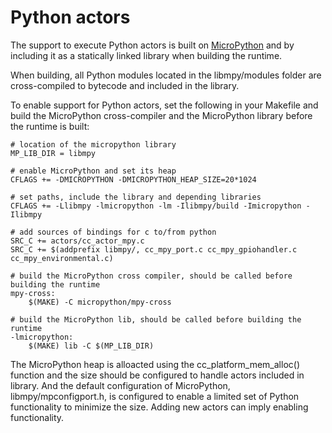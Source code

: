# Python actors

The support to execute Python actors is built on  [MicroPython](https://github.com/micropython/micropython) and by including it as a statically linked library when building the runtime.

When building, all Python modules located in the libmpy/modules folder are cross-compiled to bytecode and included in the library.

To enable support for Python actors, set the following in your Makefile and build the MicroPython cross-compiler and the MicroPython library before the runtime is built:

```
# location of the micropython library
MP_LIB_DIR = libmpy

# enable MicroPython and set its heap
CFLAGS += -DMICROPYTHON -DMICROPYTHON_HEAP_SIZE=20*1024

# set paths, include the library and depending libraries
CFLAGS += -Llibmpy -lmicropython -lm -Ilibmpy/build -Imicropython -Ilibmpy

# add sources of bindings for c to/from python
SRC_C += actors/cc_actor_mpy.c
SRC_C += $(addprefix libmpy/, cc_mpy_port.c cc_mpy_gpiohandler.c cc_mpy_environmental.c)

# build the MicroPython cross compiler, should be called before building the runtime
mpy-cross:
	$(MAKE) -C micropython/mpy-cross

# build the MicroPython lib, should be called before building the runtime
-lmicropython:
	$(MAKE) lib -C $(MP_LIB_DIR)
```

The MicroPython heap is alloacted using the cc_platform_mem_alloc() function and the size should be configured to handle actors included in library. And the default configuration of MicroPython, libmpy/mpconfigport.h, is configured to enable a limited set of Python functionality to minimize the size. Adding new actors can imply enabling functionality.
